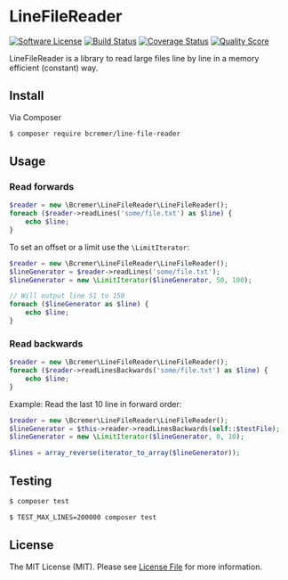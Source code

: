 # LineFileReader

[![Software License][ico-license]](LICENSE.md)
[![Build Status][ico-travis]][link-travis]
[![Coverage Status][ico-scrutinizer]][link-scrutinizer]
[![Quality Score][ico-code-quality]][link-code-quality]

LineFileReader is a library to read large files line by line in a memory efficient (constant) way.

## Install

Via Composer

```bash
$ composer require bcremer/line-file-reader
```

## Usage

### Read forwards

```php
$reader = new \Bcremer\LineFileReader\LineFileReader();
foreach ($reader->readLines('some/file.txt') as $line) {
    echo $line;
}
```

To set an offset or a limit use the `\LimitIterator`:

```php
$reader = new \Bcremer\LineFileReader\LineFileReader();
$lineGenerator = $reader->readLines('some/file.txt');
$lineGenerator = new \LimitIterator($lineGenerator, 50, 100);

// Will output line 51 to 150
foreach ($lineGenerator as $line) {
    echo $line;
}
```

### Read backwards


```php
$reader = new \Bcremer\LineFileReader\LineFileReader();
foreach ($reader->readLinesBackwards('some/file.txt') as $line) {
    echo $line;
}
```

Example: Read the last 10 line in forward order:

```php
$reader = new \Bcremer\LineFileReader\LineFileReader();
$lineGenerator = $this->reader->readLinesBackwards(self::$testFile);
$lineGenerator = new \LimitIterator($lineGenerator, 0, 10);

$lines = array_reverse(iterator_to_array($lineGenerator));
```

## Testing

```bash
$ composer test
```

```bash
$ TEST_MAX_LINES=200000 composer test
```

## License

The MIT License (MIT). Please see [License File](LICENSE.md) for more information.

[ico-license]: https://img.shields.io/badge/license-MIT-brightgreen.svg?style=flat-square
[ico-travis]: https://img.shields.io/travis/bcremer/LineFileReader/master.svg?style=flat-square
[ico-scrutinizer]: https://img.shields.io/scrutinizer/coverage/g/bcremer/LineFileReader.svg?style=flat-square
[ico-code-quality]: https://img.shields.io/scrutinizer/g/bcremer/LineFileReader.svg?style=flat-square

[link-travis]: https://travis-ci.org/bcremer/LineFileReader
[link-scrutinizer]: https://scrutinizer-ci.com/g/bcremer/LineFileReader/code-structure
[link-code-quality]: https://scrutinizer-ci.com/g/bcremer/LineFileReader
